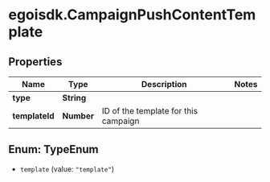 # egoisdk.CampaignPushContentTemplate

## Properties

Name | Type | Description | Notes
------------ | ------------- | ------------- | -------------
**type** | **String** |  | 
**templateId** | **Number** | ID of the template for this campaign | 



## Enum: TypeEnum


* `template` (value: `"template"`)




